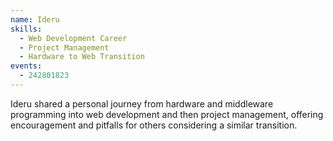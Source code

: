 ```yaml
---
name: Ideru
skills:
  - Web Development Career
  - Project Management
  - Hardware to Web Transition
events:
  - 242801823
---
```


Ideru shared a personal journey from hardware and middleware programming into web development and then project management, offering encouragement and pitfalls for others considering a similar transition.
